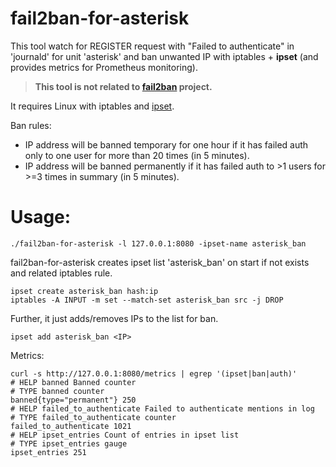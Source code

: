 # fail2ban-for-asterisk

This tool watch for REGISTER request with "Failed to authenticate" in 'journald' for unit 'asterisk' and ban unwanted IP with iptables + **ipset** (and provides metrics for Prometheus monitoring).

> **This tool is not related to [fail2ban](https://github.com/fail2ban/fail2ban) project.**

It requires Linux with iptables and <u>ipset</u>.

Ban rules:
- IP address will be banned temporary for one hour if it has failed auth only to one user for more than 20 times (in 5 minutes).
- IP address will be banned permanently if it has failed auth to >1 users for >=3 times in summary (in 5 minutes).

# Usage:

```shell
./fail2ban-for-asterisk -l 127.0.0.1:8080 -ipset-name asterisk_ban
```

fail2ban-for-asterisk creates ipset list 'asterisk_ban' on start if not exists and related iptables rule.

```shell
ipset create asterisk_ban hash:ip
iptables -A INPUT -m set --match-set asterisk_ban src -j DROP
```

Further, it just adds/removes IPs to the list for ban.

```shell
ipset add asterisk_ban <IP>
```

Metrics:

```shell
curl -s http://127.0.0.1:8080/metrics | egrep '(ipset|ban|auth)'
# HELP banned Banned counter
# TYPE banned counter
banned{type="permanent"} 250
# HELP failed_to_authenticate Failed to authenticate mentions in log
# TYPE failed_to_authenticate counter
failed_to_authenticate 1021
# HELP ipset_entries Count of entries in ipset list
# TYPE ipset_entries gauge
ipset_entries 251
```

